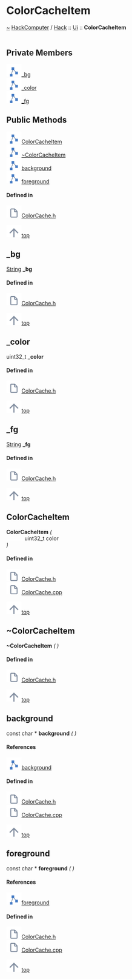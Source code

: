 <a id="colorcacheitem"></a>
<h1>ColorCacheItem</h1>
<a id="a01300"></a>
<a href="https://github.com/CharlesCarley/HackComputer#~">~</a>
<a href="index.md#index">HackComputer</a>
<span class="inline-text">/</span>
<a href="a00900.md#hack">Hack</a>
<span class="inline-text">::</span>
<a href="a00914.md#ui">Ui</a>
<span class="inline-text">::</span>
<span class="bold-text"><b>ColorCacheItem</b></span>
<br/>
<br/>
<a id="private-members"></a>
<h2>Private Members</h2>
<span class="icon-list-item"><a href="#_bg" class="icon-list-item"><img src="../images/class.svg" class="icon-list-item"/><span class="icon-list-item">_bg</span>
</a>
</span>
<br/>
<span class="icon-list-item"><a href="#_color" class="icon-list-item"><img src="../images/class.svg" class="icon-list-item"/><span class="icon-list-item">_color</span>
</a>
</span>
<br/>
<span class="icon-list-item"><a href="#_fg" class="icon-list-item"><img src="../images/class.svg" class="icon-list-item"/><span class="icon-list-item">_fg</span>
</a>
</span>
<br/>
<a id="public-methods"></a>
<h2>Public Methods</h2>
<span class="icon-list-item"><a href="#colorcacheitem" class="icon-list-item"><img src="../images/class.svg" class="icon-list-item"/><span class="icon-list-item">ColorCacheItem</span>
</a>
</span>
<br/>
<span class="icon-list-item"><a href="#~colorcacheitem" class="icon-list-item"><img src="../images/class.svg" class="icon-list-item"/><span class="icon-list-item">~ColorCacheItem</span>
</a>
</span>
<br/>
<span class="icon-list-item"><a href="#background" class="icon-list-item"><img src="../images/class.svg" class="icon-list-item"/><span class="icon-list-item">background</span>
</a>
</span>
<br/>
<span class="icon-list-item"><a href="#foreground" class="icon-list-item"><img src="../images/class.svg" class="icon-list-item"/><span class="icon-list-item">foreground</span>
</a>
</span>
<br/>
<a id="defined-in"></a>
<h4>Defined in</h4>
<span class="icon-list-item"><a href="https://github.com/CharlesCarley/HackComputer/blob/master/Source/Utils/UserInterface/ColorCache.h#L29" class="icon-list-item"><img src="../images/file.svg" class="icon-list-item"/><span class="icon-list-item">ColorCache.h</span>
</a>
</span>
<br/>
<br/>
<span class="icon-list-item"><a href="#colorcacheitem" class="icon-list-item"><img src="../images/jumpToTop.svg" class="icon-list-item"/><span class="icon-list-item">top</span>
</a>
</span>
<a id="_bg"></a>
<h2>_bg</h2>
<a href="a00900.md#string">String</a>
<span class="bold-text"><b>_bg</b></span>
<br/>
<a id="defined-in"></a>
<h4>Defined in</h4>
<span class="icon-list-item"><a href="https://github.com/CharlesCarley/HackComputer/blob/master/Source/Utils/UserInterface/ColorCache.h#L32" class="icon-list-item"><img src="../images/file.svg" class="icon-list-item"/><span class="icon-list-item">ColorCache.h</span>
</a>
</span>
<br/>
<br/>
<span class="icon-list-item"><a href="#colorcacheitem" class="icon-list-item"><img src="../images/jumpToTop.svg" class="icon-list-item"/><span class="icon-list-item">top</span>
</a>
</span>
<br/>
<a id="_color"></a>
<h2>_color</h2>
<span class="inline-text">uint32_t</span>
<span class="bold-text"><b>_color</b></span>
<br/>
<a id="defined-in"></a>
<h4>Defined in</h4>
<span class="icon-list-item"><a href="https://github.com/CharlesCarley/HackComputer/blob/master/Source/Utils/UserInterface/ColorCache.h#L33" class="icon-list-item"><img src="../images/file.svg" class="icon-list-item"/><span class="icon-list-item">ColorCache.h</span>
</a>
</span>
<br/>
<br/>
<span class="icon-list-item"><a href="#colorcacheitem" class="icon-list-item"><img src="../images/jumpToTop.svg" class="icon-list-item"/><span class="icon-list-item">top</span>
</a>
</span>
<br/>
<a id="_fg"></a>
<h2>_fg</h2>
<a href="a00900.md#string">String</a>
<span class="bold-text"><b>_fg</b></span>
<br/>
<a id="defined-in"></a>
<h4>Defined in</h4>
<span class="icon-list-item"><a href="https://github.com/CharlesCarley/HackComputer/blob/master/Source/Utils/UserInterface/ColorCache.h#L31" class="icon-list-item"><img src="../images/file.svg" class="icon-list-item"/><span class="icon-list-item">ColorCache.h</span>
</a>
</span>
<br/>
<br/>
<span class="icon-list-item"><a href="#colorcacheitem" class="icon-list-item"><img src="../images/jumpToTop.svg" class="icon-list-item"/><span class="icon-list-item">top</span>
</a>
</span>
<br/>
<a id="colorcacheitem"></a>
<h2>ColorCacheItem</h2>
<span class="bold-text"><b>ColorCacheItem</b></span>
<span class="italic-text"><i>(</i></span>
<div class="paragraph">
<span class="paragraph"><img src="../images/horSpace24px.svg"/><span class="inline-text">uint32_t</span>
<span class="inline-text">color</span>
</span>
</div>
<span class="italic-text"><i>)</i></span>
<a id="defined-in"></a>
<h4>Defined in</h4>
<span class="icon-list-item"><a href="https://github.com/CharlesCarley/HackComputer/blob/master/Source/Utils/UserInterface/ColorCache.h#L36" class="icon-list-item"><img src="../images/file.svg" class="icon-list-item"/><span class="icon-list-item">ColorCache.h</span>
</a>
</span>
<br/>
<span class="icon-list-item"><a href="https://github.com/CharlesCarley/HackComputer/blob/master/Source/Utils/UserInterface/ColorCache.cpp#L27" class="icon-list-item"><img src="../images/file.svg" class="icon-list-item"/><span class="icon-list-item">ColorCache.cpp</span>
</a>
</span>
<br/>
<br/>
<span class="icon-list-item"><a href="#colorcacheitem" class="icon-list-item"><img src="../images/jumpToTop.svg" class="icon-list-item"/><span class="icon-list-item">top</span>
</a>
</span>
<br/>
<a id="~colorcacheitem"></a>
<h2>~ColorCacheItem</h2>
<span class="bold-text"><b>~ColorCacheItem</b></span>
<span class="italic-text"><i>(</i></span>
<span class="italic-text"><i>)</i></span>
<a id="defined-in"></a>
<h4>Defined in</h4>
<span class="icon-list-item"><a href="https://github.com/CharlesCarley/HackComputer/blob/master/Source/Utils/UserInterface/ColorCache.h#L37" class="icon-list-item"><img src="../images/file.svg" class="icon-list-item"/><span class="icon-list-item">ColorCache.h</span>
</a>
</span>
<br/>
<br/>
<span class="icon-list-item"><a href="#colorcacheitem" class="icon-list-item"><img src="../images/jumpToTop.svg" class="icon-list-item"/><span class="icon-list-item">top</span>
</a>
</span>
<br/>
<a id="background"></a>
<h2>background</h2>
<span class="inline-text">const char *</span>
<span class="bold-text"><b>background</b></span>
<span class="italic-text"><i>(</i></span>
<span class="italic-text"><i>)</i></span>
<a id="references"></a>
<h4>References</h4>
<div class="paragraph">
<span class="paragraph"><img src="../images/class.svg"/><a href="a01324.md#background">background</a>
</span>
</div>
<a id="defined-in"></a>
<h4>Defined in</h4>
<span class="icon-list-item"><a href="https://github.com/CharlesCarley/HackComputer/blob/master/Source/Utils/UserInterface/ColorCache.h#L40" class="icon-list-item"><img src="../images/file.svg" class="icon-list-item"/><span class="icon-list-item">ColorCache.h</span>
</a>
</span>
<br/>
<span class="icon-list-item"><a href="https://github.com/CharlesCarley/HackComputer/blob/master/Source/Utils/UserInterface/ColorCache.cpp#L41" class="icon-list-item"><img src="../images/file.svg" class="icon-list-item"/><span class="icon-list-item">ColorCache.cpp</span>
</a>
</span>
<br/>
<br/>
<span class="icon-list-item"><a href="#colorcacheitem" class="icon-list-item"><img src="../images/jumpToTop.svg" class="icon-list-item"/><span class="icon-list-item">top</span>
</a>
</span>
<br/>
<a id="foreground"></a>
<h2>foreground</h2>
<span class="inline-text">const char *</span>
<span class="bold-text"><b>foreground</b></span>
<span class="italic-text"><i>(</i></span>
<span class="italic-text"><i>)</i></span>
<a id="references"></a>
<h4>References</h4>
<div class="paragraph">
<span class="paragraph"><img src="../images/class.svg"/><a href="a01324.md#foreground">foreground</a>
</span>
</div>
<a id="defined-in"></a>
<h4>Defined in</h4>
<span class="icon-list-item"><a href="https://github.com/CharlesCarley/HackComputer/blob/master/Source/Utils/UserInterface/ColorCache.h#L39" class="icon-list-item"><img src="../images/file.svg" class="icon-list-item"/><span class="icon-list-item">ColorCache.h</span>
</a>
</span>
<br/>
<span class="icon-list-item"><a href="https://github.com/CharlesCarley/HackComputer/blob/master/Source/Utils/UserInterface/ColorCache.cpp#L34" class="icon-list-item"><img src="../images/file.svg" class="icon-list-item"/><span class="icon-list-item">ColorCache.cpp</span>
</a>
</span>
<br/>
<br/>
<span class="icon-list-item"><a href="#colorcacheitem" class="icon-list-item"><img src="../images/jumpToTop.svg" class="icon-list-item"/><span class="icon-list-item">top</span>
</a>
</span>
<br/>
</div>
</div>
</body>
</html>
